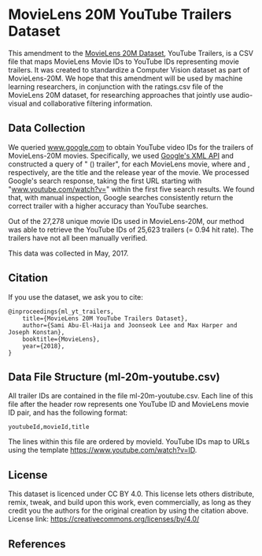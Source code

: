 # MovieLens 20M YouTube Trailers Dataset

This amendment to the [MovieLens 20M Dataset][0], YouTube Trailers, is a CSV file that maps MovieLens Movie IDs to YouTube IDs representing movie trailers. It was created to standardize a Computer Vision dataset as part of MovieLens-20M. We hope that this amendment will be used by machine learning researchers, in conjunction with the ratings.csv file of the MovieLens 20M dataset, for researching approaches that jointly use audio-visual and collaborative filtering information.


## Data Collection

We queried www.google.com to obtain YouTube video IDs for the trailers of MovieLens-20M movies. Specifically, we used [Google's XML API][1] and constructed a query of "<T> (<Y>) trailer", for each MovieLens movie, where <T> and <Y>, respectively, are the title and the release year of the movie. We processed Google's search response, taking the first URL starting with "www.youtube.com/watch?v=" within the first five search results. We found that, with manual inspection, Google searches consistently return the correct trailer with a higher accuracy than YouTube searches.

Out of the 27,278 unique movie IDs used in MovieLens-20M, our method was able to retrieve the YouTube IDs of 25,623 trailers (= 0.94 hit rate). The trailers have not all been manually verified.

This data was collected in May, 2017.


## Citation

If you use the dataset, we ask you to cite:

    @inproceedings{ml_yt_trailers,
        title={MovieLens 20M YouTube Trailers Dataset},
        author={Sami Abu-El-Haija and Joonseok Lee and Max Harper and Joseph Konstan},
        booktitle={MovieLens},
        year={2018},
    }


## Data File Structure (ml-20m-youtube.csv)

All trailer IDs are contained in the file ml-20m-youtube.csv. Each line of this file after the header row represents one YouTube ID and MovieLens movie ID pair, and has the following format:

    youtubeId,movieId,title

The lines within this file are ordered by movieId.  YouTube IDs map to URLs using the template <https://www.youtube.com/watch?v=ID>.


## License

This dataset is licenced under CC BY 4.0. This license lets others distribute, remix, tweak, and build upon this work, even commercially, as long as they credit you the authors for the original creation by using the citation above.  License link: <https://creativecommons.org/licenses/by/4.0/>


## References

[0]: <https://grouplens.org/datasets/movielens/20m/> "MovieLens 20M Dataset"

[1]: <https://developers.google.com/custom-search/docs/xml_results> "XML API reference, Google Custom Search"
